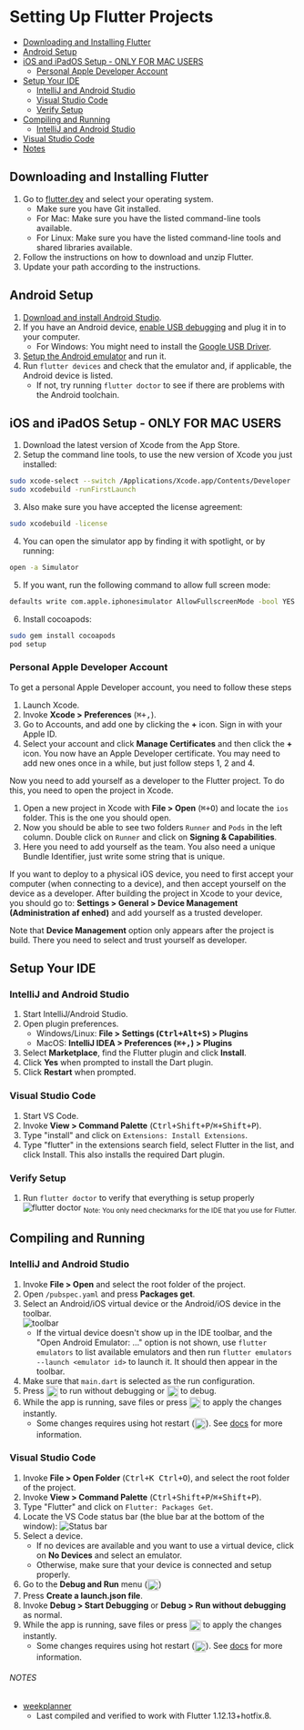 # Setting Up Flutter Projects
- [Downloading and Installing Flutter](#downloading-and-installing-flutter)
- [Android Setup](#android-setup)
- [iOS and iPadOS Setup - ONLY FOR MAC USERS](#ios-and-ipados-setup---only-for-mac-users)
  - [Personal Apple Developer Account](#personal-apple-developer-account)
- [Setup Your IDE](#setup-your-ide)
  - [IntelliJ and Android Studio](#intellij-and-android-studio)
  - [Visual Studio Code](#visual-studio-code)
  - [Verify Setup](#verify-setup)
- [Compiling and Running](#compiling-and-running)
  - [IntelliJ and Android Studio](#intellij-and-android-studio)
 - [Visual Studio Code](#visual-studio-code-1)
- [Notes](#notes)
## Downloading and Installing Flutter
1. Go to [flutter.dev](https://flutter.dev/docs/get-started/install) and select your operating system.
    - Make sure you have Git installed.
    - For Mac: Make sure you have the listed command-line tools available.
    - For Linux: Make sure you have the listed command-line tools and shared libraries available.
2. Follow the instructions on how to download and unzip Flutter.
3. Update your path according to the instructions.

## Android Setup
1. [Download and install Android Studio](https://developer.android.com/studio).
2. If you have an Android device, [enable USB debugging](https://developer.android.com/studio/debug/dev-options) and plug it in to your computer.
    - For Windows: You might need to install the [Google USB Driver](https://developer.android.com/studio/run/win-usb).
3. [Setup the Android emulator](https://flutter.dev/docs/get-started/install/windows#install-android-studio) and run it.
4. Run `flutter devices` and check that the emulator and, if applicable, the Android device is listed.
    - If not, try running `flutter doctor` to see if there are problems with the Android toolchain.
    
## iOS and iPadOS Setup - ONLY FOR MAC USERS
1. Download the latest version of Xcode from the App Store.
2. Setup the command line tools, to use the new version of Xcode you just installed:
```bash
sudo xcode-select --switch /Applications/Xcode.app/Contents/Developer
sudo xcodebuild -runFirstLaunch
```
3. Also make sure you have accepted the license agreement:
```bash
sudo xcodebuild -license
```
4. You can open the simulator app by finding it with spotlight, or by running:
```bash
open -a Simulator
```
5. If you want, run the following command to allow full screen mode:
```bash
defaults write com.apple.iphonesimulator AllowFullscreenMode -bool YES
```
6. Install cocoapods:
```bash
sudo gem install cocoapods
pod setup
```
### Personal Apple Developer Account
To get a personal Apple Developer account, you need to follow these steps
1. Launch Xcode.
2. Invoke __Xcode > Preferences__ (<kbd>⌘+,</kbd>).
3. Go to Accounts, and add one by clicking the __+__ icon. Sign in with your Apple ID.
4. Select your account and click __Manage Certificates__ and then click the __+__ icon.
You now have an Apple Developer certificate. You may need to add new ones once in a while, but just follow steps 1, 2 and 4.

Now you need to add yourself as a developer to the Flutter project. To do this, you need to open the project in Xcode.

1. Open a new project in Xcode with __File > Open__ (<kbd>⌘+O</kbd>) and locate the `ios` folder. This is the one you should open. 
2. Now you should be able to see two folders `Runner` and `Pods` in the left column. Double click on `Runner` and click on __Signing & Capabilities__. 
3. Here you need to add yourself as the team. You also need a unique Bundle Identifier, just write some string that is unique.

If you want to deploy to a physical iOS device, you need to first accept your computer (when connecting to a device), and then accept yourself on the device as a developer.
After building the project in Xcode to your device, you should go to:
__Settings > General > Device Management (Administration af enhed)__  and add yourself as a trusted developer.

Note that __Device Management__ option only appears after the project is build. There you need to select and trust yourself as developer.

## Setup Your IDE
### IntelliJ and Android Studio
1. Start IntelliJ/Android Studio.
2. Open plugin preferences.
    - Windows/Linux: __File > Settings (<kbd>Ctrl+Alt+S</kbd>) > Plugins__
    - MacOS: __IntelliJ IDEA > Preferences (<kbd>⌘+,</kbd>) > Plugins__
3. Select __Marketplace__, find the Flutter plugin and click __Install__.
4. Click __Yes__ when prompted to install the Dart plugin.
5. Click __Restart__ when prompted.

### Visual Studio Code
1. Start VS Code.
2. Invoke __View > Command Palette__ (<kbd>Ctrl+Shift+P</kbd>/<kbd>⌘+Shift+P</kbd>).
3. Type "install" and click on `Extensions: Install Extensions`.
4. Type "flutter" in the extensions search field, select Flutter in the list, and click Install. This also installs the required Dart plugin.

### Verify Setup
1. Run `flutter doctor` to verify that everything is setup properly
![flutter doctor](https://i.imgur.com/0XC906V.png "flutter doctor")
  <sub>Note: You only need checkmarks for the IDE that you use for Flutter.</sub>

## Compiling and Running
### IntelliJ and Android Studio
1. Invoke __File > Open__ and select the root folder of the project.
2. Open `/pubspec.yaml` and press __Packages get__.
3. Select an Android/iOS virtual device or the Android/iOS device in the toolbar.  
    ![toolbar](https://i.imgur.com/7RE2qan.png "Android Studio/IntelliJ Toolbar")
    -  If the virtual device doesn't show up in the IDE toolbar, and the "Open Android Emulator: …" option is not shown, use `flutter emulators` to list available emulators and then run `flutter emulators --launch <emulator id>` to launch it. It should then appear in the toolbar.
4. Make sure that `main.dart` is selected as the run configuration.
5. Press <img src="https://i.imgur.com/BEvXOqT.png" alt="Run" width="20px" align="top"> to run without debugging or <img src="https://i.imgur.com/Lhng0Hq.png" alt="Debug" width="20px" align="top"> to debug.
6. While the app is running, save files or press <img src="https://i.imgur.com/bP2pSIS.png" alt="Hot reload" width="20px" align="top"> to apply the changes instantly.
    - Some changes requires using hot restart (<img src="https://i.imgur.com/yCvF97E.png" alt="Hot restart" width="20px" align="top">). See [docs](https://flutter.dev/docs/development/tools/hot-reload) for more information.

### Visual Studio Code 
1. Invoke __File > Open Folder__ (<kbd>Ctrl+K Ctrl+O</kbd>), and select the root folder of the project.
2. Invoke __View > Command Palette__ (<kbd>Ctrl+Shift+P</kbd>/<kbd>⌘+Shift+P</kbd>).
3. Type "Flutter" and click on `Flutter: Packages Get`.
4. Locate the VS Code status bar (the blue bar at the bottom of the window):
    ![Status bar](https://i.imgur.com/5NxR84J.png?3 "Status bar")
5. Select a device.
    - If no devices are available and you want to use a virtual device, click on __No Devices__ and select an emulator.
    - Otherwise, make sure that your device is connected and setup properly.
6. Go to the __Debug and Run__ menu (<img src="https://i.imgur.com/NR1E5TQ.png" alt="D&R" width="20px" align="top">)
7. Press __Create a launch.json file__.
8. Invoke __Debug > Start Debugging__ or __Debug > Run without debugging__ as normal.
9. While the app is running, save files or press <img src="https://i.imgur.com/JjoCWDm.png" alt="Hot reload" width="20px" align="top"> to apply the changes instantly.
    - Some changes requires using hot restart (<img src="https://i.imgur.com/X8NIyyF.png" alt="Hot restart" width="20px" align="top">). See [docs](https://flutter.dev/docs/development/tools/hot-reload) for more information.

###### NOTES
- [weekplanner](https://github.com/aau-giraf/weekplanner)
    - Last compiled and verified to work with Flutter 1.12.13+hotfix.8.


